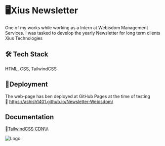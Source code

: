 
# 🖥️Xius Newsletter

One of my works while working as a Intern at Webisdom Management Services.
I was tasked to develop the yearly Newsletter for long term clients Xius Technologies



## 🛠 Tech Stack
HTML, CSS, TailwindCSS


## 🔌Deployment

The web-page has ben deployed at GitHub Pages at the time of testing\
    🔗 https://ashish1401.github.io/Newsletter-Webisdom/


## Documentation

🔗[TailwindCSS CDN](https://cdn.tailwindcss.com)\\\\\\
    

![Logo](https://media.licdn.com/dms/image/C5603AQHS7hrpmh7K5w/profile-displayphoto-shrink_800_800/0/1614758861435?e=2147483647&v=beta&t=rGFV1PGI4Dog7lBuAutRpKP7zCxOP8XQYn5Jyd1I2dw)





